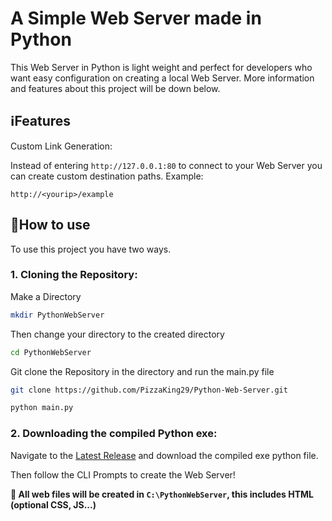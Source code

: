 # A Simple Web Server made in Python
This Web Server in Python is light weight and perfect for developers who want easy configuration on creating a local Web Server. More information and features about this project will be down below.

## ℹ️Features
Custom Link Generation:

Instead of entering ```http://127.0.0.1:80``` to connect to your Web Server you can create custom destination paths. Example:
```
http://<yourip>/example
```


## 📗How to use

To use this project you have two ways. 

### 1. Cloning the Repository:

Make a Directory
```bash
mkdir PythonWebServer
```
Then change your directory to the created directory
```bash
cd PythonWebServer
```
Git clone the Repository in the directory and run the main.py file
```bash
git clone https://github.com/PizzaKing29/Python-Web-Server.git

python main.py
```

### 2. Downloading the compiled Python exe:

Navigate to the [Latest Release](https://github.com/PizzaKing29/Python-Web-Server/releases) and download the compiled exe python file.

Then follow the CLI Prompts to create the Web Server!

**📝 All web files will be created in ```C:\PythonWebServer```, this includes HTML (optional CSS, JS...)**